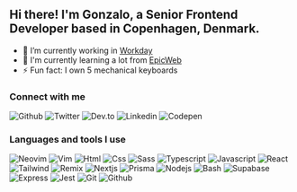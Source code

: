 ## Hi there! I'm Gonzalo, a Senior Frontend Developer based in Copenhagen, Denmark.

- 🔭 I’m currently working in [Workday](https://workday.com)
- 🌱 I'm currently learning a lot from [EpicWeb](https://epicweb.dev)
- ⚡ Fun fact: I own 5 mechanical keyboards

### Connect with me

<a href="https://github.com/gonstoll" target="_blank" style="text-decoration: none">
  <img src="https://skillicons.dev/icons?i=github" alt="Github" title="Github" />
</a>
<a href="https://twitter.com/gonzastoll" target="_blank" style="text-decoration: none">
  <img src="https://skillicons.dev/icons?i=twitter" alt="Twitter" title="Twitter" />
</a>
<a href="https://dev.to/gonzastoll" target="_blank" style="text-decoration: none">
  <img src="https://skillicons.dev/icons?i=devto" alt="Dev.to" title="Dev.to" />
</a>
<a href="https://linkedin.com/in/gonzalostoll" target="_blank" style="text-decoration: none">
  <img src="https://skillicons.dev/icons?i=linkedin" alt="Linkedin" title="Linkedin" />
</a>
<a href="https://codepen.com/gonstoll" target="_blank" style="text-decoration: none">
  <img src="https://skillicons.dev/icons?i=codepen" alt="Codepen" title="Codepen" />
</a>

<br/>

### Languages and tools I use

<a href="https://neovim.io/" style="text-decoration: none">
  <img src="https://skillicons.dev/icons?i=neovim" alt="Neovim" title="Neovim" />
</a>
<a href="https://www.vim.org/" style="text-decoration: none">
  <img src="https://skillicons.dev/icons?i=vim" alt="Vim" title="Vim" />
</a>
<a href="https://en.wikipedia.org/wiki/HTML5" style="text-decoration: none">
  <img src="https://skillicons.dev/icons?i=html" alt="Html" title="Html" />
</a>
<a href="https://en.wikipedia.org/wiki/CSS" style="text-decoration: none">
  <img src="https://skillicons.dev/icons?i=css" alt="Css" title="Css" />
</a>
<a href="https://sass-lang.com/" style="text-decoration: none">
  <img src="https://skillicons.dev/icons?i=sass" alt="Sass" title="Sass" />
</a>
<a href="https://www.typescriptlang.org/" style="text-decoration: none">
  <img src="https://skillicons.dev/icons?i=ts" alt="Typescript" title="Typescript" />
</a>
<a href="https://www.javascript.com/" style="text-decoration: none">
  <img src="https://skillicons.dev/icons?i=js" alt="Javascript" title="Javascript" />
</a>
<a href="https://react.dev/" style="text-decoration: none">
  <img src="https://skillicons.dev/icons?i=react" alt="React" title="React" />
</a>
<a href="https://tailwindcss.com/" style="text-decoration: none">
  <img src="https://skillicons.dev/icons?i=tailwind" alt="Tailwind" title="Tailwind" />
</a>
<a href="https://remix.run/" style="text-decoration: none">
  <img src="https://skillicons.dev/icons?i=remix" alt="Remix" title="Remix" />
</a>
<a href="https://nextjs.org/" style="text-decoration: none">
  <img src="https://skillicons.dev/icons?i=nextjs" alt="Nextjs" title="Nextjs" />
</a>
<a href="https://www.prisma.io/" style="text-decoration: none">
  <img src="https://skillicons.dev/icons?i=prisma" alt="Prisma" title="Prisma" />
</a>
<a href="https://nodejs.org/en" style="text-decoration: none">
  <img src="https://skillicons.dev/icons?i=nodejs" alt="Nodejs" title="Nodejs" />
</a>
<a href="https://www.gnu.org/software/bash/" style="text-decoration: none">
  <img src="https://skillicons.dev/icons?i=bash" alt="Bash" title="Bash" />
</a>
<a href="https://supabase.com/" style="text-decoration: none">
  <img src="https://skillicons.dev/icons?i=supabase" alt="Supabase" title="Supabase" />
</a>
<a href="https://expressjs.com/" style="text-decoration: none">
  <img src="https://skillicons.dev/icons?i=express" alt="Express" title="Express" />
</a>
<a href="https://jestjs.io/" style="text-decoration: none">
  <img src="https://skillicons.dev/icons?i=jest" alt="Jest" title="Jest" />
</a>
<a href="https://git-scm.com/" style="text-decoration: none">
  <img src="https://skillicons.dev/icons?i=git" alt="Git" title="Git" />
</a>
<a href="https://github.com/" style="text-decoration: none">
  <img src="https://skillicons.dev/icons?i=github" alt="Github" title="Github" />
</a>
